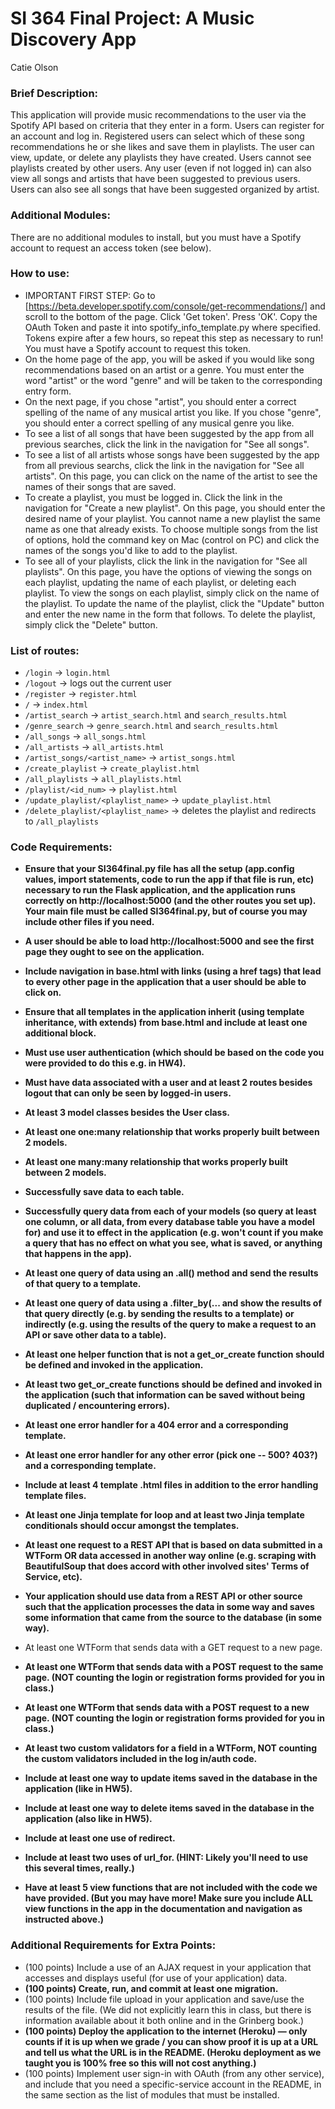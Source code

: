 # SI 364 Final Project: A Music Discovery App 
Catie Olson 
<br>
### Brief Description: 
This application will provide music recommendations to the user via the Spotify API based on criteria that they enter in a form.  Users can register for an account and log in.  Registered users can select which of these song recommendations he or she likes and save them in playlists.  The user can view, update, or delete any playlists they have created.  Users cannot see playlists created by other users. Any user (even if not logged in) can also view all songs and artists that have been suggested to previous users.  Users can also see all songs that have been suggested organized by artist.

### Additional Modules:
There are no additional modules to install, but you must have a Spotify account to request an access token (see below). 

### How to use: 
* IMPORTANT FIRST STEP: Go to [https://beta.developer.spotify.com/console/get-recommendations/] and scroll to the bottom of the page. Click 'Get token'. Press 'OK'. Copy the OAuth Token and paste it into spotify_info_template.py where specified. Tokens expire after a few hours, so repeat this step as necessary to run! You must have a Spotify account to request this token.
* On the home page of the app, you will be asked if you would like song recommendations based on an artist or a genre. You must enter the word "artist" or the word "genre" and will be taken to the corresponding entry form.  
* On the next page, if you chose "artist", you should enter a correct spelling of the name of any musical artist you like. If you chose "genre", you should enter a correct spelling of any musical genre you like. 
* To see a list of all songs that have been suggested by the app from all previous searches, click the link in the navigation for "See all songs". 
* To see a list of all artists whose songs have been suggested by the app from all previous searchs, click the link in the navigation for "See all artists". On this page, you can click on the name of the artist to see the names of their songs that are saved. 
* To create a playlist, you must be logged in. Click the link in the navigation for "Create a new playlist". On this page, you should enter the desired name of your playlist. You cannot name a new playlist the same name as one that already exists.  To choose multiple songs from the list of options, hold the command key on Mac (control on PC) and click the names of the songs you'd like to add to the playlist. 
* To see all of your playlists, click the link in the navigation for "See all playlists". On this page, you have the options of viewing the songs on each playlist, updating the name of each playlist, or deleting each playlist. To view the songs on each playlist, simply click on the name of the playlist. To update the name of the playlist, click the "Update" button and enter the new name in the form that follows.  To delete the playlist, simply click the "Delete" button.  

### List of routes: 
* `/login` -> `login.html`
* `/logout` -> logs out the current user 
* `/register` -> `register.html`
* `/` -> `index.html`
* `/artist_search` -> `artist_search.html` and `search_results.html`
* `/genre_search` -> `genre_search.html` and `search_results.html`
* `/all_songs` -> `all_songs.html`
* `/all_artists` -> `all_artists.html`
* `/artist_songs/<artist_name>` -> `artist_songs.html`
* `/create_playlist` -> `create_playlist.html`
* `/all_playlists` -> `all_playlists.html`
* `/playlist/<id_num>` -> `playlist.html`
* `/update_playlist/<playlist_name>` -> `update_playlist.html`
* `/delete_playlist/<playlist_name>` -> deletes the playlist and redirects to `/all_playlists`

### Code Requirements:
* **Ensure that your SI364final.py file has all the setup (app.config values, import statements, code to run the app if that file is run, etc) necessary to run the Flask application, and the application runs correctly on http://localhost:5000 (and the other routes you set up). Your main file must be called SI364final.py, but of course you may include other files if you need.**
* **A user should be able to load http://localhost:5000 and see the first page they ought to see on the application.**

* **Include navigation in base.html with links (using a href tags) that lead to every other page in the application that a user should be able to click on.**

* **Ensure that all templates in the application inherit (using template inheritance, with extends) from base.html and include at least one additional block.**

* **Must use user authentication (which should be based on the code you were provided to do this e.g. in HW4).**

* **Must have data associated with a user and at least 2 routes besides logout that can only be seen by logged-in users.**

* **At least 3 model classes besides the User class.**

* **At least one one:many relationship that works properly built between 2 models.**

* **At least one many:many relationship that works properly built between 2 models.**

* **Successfully save data to each table.**

* **Successfully query data from each of your models (so query at least one column, or all data, from every database table you have a model for) and use it to effect in the application (e.g. won't count if you make a query that has no effect on what you see, what is saved, or anything that happens in the app).**

* **At least one query of data using an .all() method and send the results of that query to a template.**

* **At least one query of data using a .filter_by(... and show the results of that query directly (e.g. by sending the results to a template) or indirectly (e.g. using the results of the query to make a request to an API or save other data to a table).**

* **At least one helper function that is not a get_or_create function should be defined and invoked in the application.**

* **At least two get_or_create functions should be defined and invoked in the application (such that information can be saved without being duplicated / encountering errors).** 

* **At least one error handler for a 404 error and a corresponding template.**

* **At least one error handler for any other error (pick one -- 500? 403?) and a corresponding template.**

* **Include at least 4 template .html files in addition to the error handling template files.**

* **At least one Jinja template for loop and at least two Jinja template conditionals should occur amongst the templates.**

* **At least one request to a REST API that is based on data submitted in a WTForm OR data accessed in another way online (e.g. scraping with BeautifulSoup that does accord with other involved sites' Terms of Service, etc).**

* **Your application should use data from a REST API or other source such that the application processes the data in some way and saves some information that came from the source to the database (in some way).** 

* At least one WTForm that sends data with a GET request to a new page.

* **At least one WTForm that sends data with a POST request to the same page. (NOT counting the login or registration forms provided for you in class.)**

* **At least one WTForm that sends data with a POST request to a new page. (NOT counting the login or registration forms provided for you in class.)**

* **At least two custom validators for a field in a WTForm, NOT counting the custom validators included in the log in/auth code.**

* **Include at least one way to update items saved in the database in the application (like in HW5).**

* **Include at least one way to delete items saved in the database in the application (also like in HW5).**

* **Include at least one use of redirect.**

* **Include at least two uses of url_for. (HINT: Likely you'll need to use this several times, really.)**

* **Have at least 5 view functions that are not included with the code we have provided. (But you may have more! Make sure you include ALL view functions in the app in the documentation and navigation as instructed above.)** 

### Additional Requirements for Extra Points: 

* (100 points) Include a use of an AJAX request in your application that accesses and displays useful (for use of your application) data.
* **(100 points) Create, run, and commit at least one migration.**
* (100 points) Include file upload in your application and save/use the results of the file. (We did not explicitly learn this in class, but there is information available about it both online and in the Grinberg book.)
* **(100 points) Deploy the application to the internet (Heroku) — only counts if it is up when we grade / you can show proof it is up at a URL and tell us what the URL is in the README. (Heroku deployment as we taught you is 100% free so this will not cost anything.)**
* (100 points) Implement user sign-in with OAuth (from any other service), and include that you need a specific-service account in the README, in the same section as the list of modules that must be installed.

